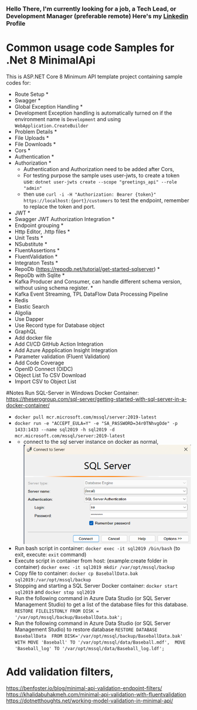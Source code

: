 ### Hello There, I'm currently looking for a job, a Tech Lead, or Development Manager (preferable remote) Here's my [Linkedin](https://linkedin.com/in/minglu8) Profile



# Common usage code Samples for .Net 8 MinimalApi
This is ASP.NET Core 8 Minimum API template project containing sample codes for:
- Route Setup *
- Swagger *
- Global Exception Handling *
- Development Exception handling is automatically turned on if the environment name is `Development` and using `WebApplication.CreateBuilder` 
- Problem Details *
- File Uploads *
- File Downloads *
- Cors *
- Authentication *
- Authorization *
  - Authentication and Authorization need to be added after Cors, 
  - For testing purpose the sample uses user-jwts, to create a token use: `dotnet user-jwts create --scope "greetings_api" --role "admin"`
  - then use `curl -i -H "Authorization: Bearer {token}" https://localhost:{port}/customers` to test the endpoint, remember to replace the token and port.
- JWT *
- Swagger JWT Authorization Integration *
- Endpoint grouping *
- Http Editor, .http files *
- Unit Tests *
- NSubstitute *
- FluentAssertions *
- FluentValidation *
- Integraton Tests *
- RepoDb (https://repodb.net/tutorial/get-started-sqlserver)  *
- RepoDb with Sqlite *
- Kafka Producer and Consumer, can handle different schema version, without using schema register. *
- Kafka Event Streaming, TPL DataFlow Data Processing Pipeline
- Redis
- Elastic Search
- Algolia
- Use Dapper
- Use Record type for Database object
- GraphQL
- Add docker file
- Add CI/CD GitHub Action Integration 
- Add Azure Appplication Insight Integration
- Parameter validation (Fluent Validation)
- Add Code Coverage
- OpenID Connect (OIDC)
- Object List To CSV Download
- Import CSV to Object List


#Notes
Run SQL-Server in Windows Docker Container: https://theserogroup.com/sql-server/getting-started-with-sql-server-in-a-docker-container/
- `docker pull mcr.microsoft.com/mssql/server:2019-latest`
- `docker run -e "ACCEPT_EULA=Y" -e "SA_PASSWORD=34r0TNhvgOde" -p 1433:1433 --name sql2019 -h sql2019 -d mcr.microsoft.com/mssql/server:2019-latest`
- - connect to the sql server instance on docker as normal, 
  ![Connect To Sql On Docker](./docs/connect-to-sql-on-docker.png)
- Run bash script in container: `docker exec -it sql2019 /bin/bash`  (to exit, execute: `exit` command)
- Execute script in container from host: (example:create folder in container)
  `docker exec -it sql2019 mkdir /var/opt/mssql/backup`
- Copy file to container: `docker cp BaseballData.bak sql2019:/var/opt/mssql/backup`
- Stopping and starting a SQL Server Docker container: `docker start sql2019` and `docker stop sql2019`
- Run the following command in Azure Data Studio (or SQL Server Management Studio) to get a list of the database files for this database.
 `RESTORE FILELISTONLY FROM DISK = '/var/opt/mssql/backup/BaseballData.bak';`
- Run the following command in Azure Data Studio (or SQL Server Management Studio) to restore database
    `RESTORE DATABASE BaseballData 
    FROM DISK='/var/opt/mssql/backup/BaseballData.bak' 
    WITH MOVE 'Baseball' TO '/var/opt/mssql/data/Baseball.mdf', 
    MOVE 'Baseball_log' TO '/var/opt/mssql/data/Baseball_log.ldf';`

# Add validation filters, 
https://benfoster.io/blog/minimal-api-validation-endpoint-filters/
https://khalidabuhakmeh.com/minimal-api-validation-with-fluentvalidation
https://dotnetthoughts.net/working-model-validation-in-minimal-api/